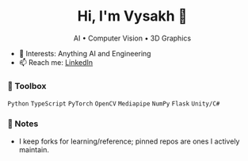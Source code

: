 <!-- Profile README: github.com/vrk7/vrk7 -->
<h1 align="center">Hi, I'm Vysakh 👋</h1>
<p align="center">
  AI • Computer Vision • 3D Graphics
</p>

- 🧪 Interests: Anything AI and Engineering
- 📫 Reach me: [LinkedIn](https://www.linkedin.com/in/vysakh-ramakrishnan/)

### 🧰 Toolbox
`Python` `TypeScript` `PyTorch` `OpenCV` `Mediapipe` `NumPy` `Flask` `Unity/C#`

### 📌 Notes
- I keep forks for learning/reference; pinned repos are ones I actively maintain.
